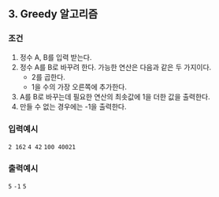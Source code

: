 ## 3. Greedy 알고리즘

### 조건
1. 정수 A, B를 입력 받는다.
2. 정수 A를 B로 바꾸려 한다. 가능한 연산은 다음과 같은 두 가지이다.
    * 2를 곱한다.
    * 1을 수의 가장 오른쪽에 추가한다.
3. A를 B로 바꾸는데 필요한 연산의 최솟값에 1을 더한 값을 출력한다.
4. 만들 수 없는 경우에는 -1을 출력한다.

### 입력예시
``` 2 162 ```
``` 4 42 ```
``` 100 40021 ```

### 출력예시
``` 5 ```
``` -1 ```
``` 5 ```
